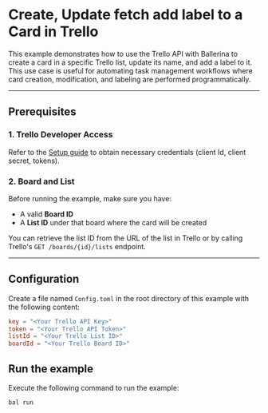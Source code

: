 # Create, Update fetch add label to a Card in Trello

This example demonstrates how to use the Trello API with Ballerina to create a card in a specific Trello list, update its name, and add a label to it. This use case is useful for automating task management workflows where card creation, modification, and labeling are performed programmatically.

---

## Prerequisites

### 1. Trello Developer Access

Refer to the [Setup guide](../../README.md) to obtain necessary credentials (client Id, client secret, tokens).

### 2. Board and List

Before running the example, make sure you have:
- A valid **Board ID**
- A **List ID** under that board where the card will be created

You can retrieve the list ID from the URL of the list in Trello or by calling Trello's `GET /boards/{id}/lists` endpoint.

---
## Configuration

Create a file named `Config.toml` in the root directory of this example with the following content:

```toml
key = "<Your Trello API Key>"
token = "<Your Trello API Token>"
listId = "<Your Trello List ID>"
boardId = "<Your Trello Board ID>"
```

## Run the example

Execute the following command to run the example:

```bash
bal run 
```
